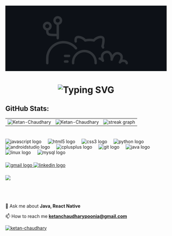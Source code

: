 ![MasterHead](GitHeade.gif)

<div align="center">
    <h1>
        <img src="https://readme-typing-svg.herokuapp.com?font=Jetbrains+mono&size=25&duration=4000&color=ef873e&center=true&vCenter=true&width=435&lines=Hey..+I'm+Ketan+Chaudhary;This+is.my+Github..;" alt="Typing SVG"/>
    </h1>
</div>

<!-- <h3 align="center">An emerging Android Developer with some hands-on experience in web development
</h3> -->



###

<h2>GitHub Stats:</h2> 

<table>
  <tr>
    <td><img src="https://github-readme-stats.vercel.app/api?username=Ketan-Chaudhary&show_icons=true&theme=dark&locale=en" alt="Ketan-Chaudhary" /></td>
    <td><img src="https://github-readme-stats.vercel.app/api/top-langs?username=Ketan-Chaudhary&show_icons=true&theme=dark&locale=en&layout=compact" alt="Ketan-Chaudhary" /></td>
    <td> <img src="https://streak-stats.demolab.com?user=Ketan-Chaudhary&locale=en&mode=daily&theme=dark&hide_border=false&border_radius=5" height="150" alt="streak graph"  /></td>
  </tr>
</table>


###

<section>
    

<br clear="both">

<div align="left">
  <img src="https://img.shields.io/badge/JavaScript-F7DF1E?logo=javascript&logoColor=black&style=for-the-badge" height="30" alt="javascript logo"  />
  <img width="12" />
  <img src="https://img.shields.io/badge/HTML5-E34F26?logo=html5&logoColor=white&style=for-the-badge" height="30" alt="html5 logo"  />
  <img width="12" />
  <img src="https://img.shields.io/badge/CSS3-1572B6?logo=css3&logoColor=white&style=for-the-badge" height="30" alt="css3 logo"  />
  <img width="12" />
  <img src="https://img.shields.io/badge/Python-3776AB?logo=python&logoColor=white&style=for-the-badge" height="30" alt="python logo"  />
  <img width="12" />
  <img src="https://img.shields.io/badge/Android Studio-3DDC84?logo=androidstudio&logoColor=black&style=for-the-badge" height="30" alt="androidstudio logo"  />
  <img width="12" />
  <img src="https://img.shields.io/badge/C++-00599C?logo=cplusplus&logoColor=white&style=for-the-badge" height="30" alt="cplusplus logo"  />
  <img width="12" />
  <img src="https://img.shields.io/badge/Git-F05032?logo=git&logoColor=white&style=for-the-badge" height="30" alt="git logo"  />
  <img width="12" />
  <img src="https://skillicons.dev/icons?i=java" height="30" alt="java logo"  />
  <img width="12" />
  <img src="https://skillicons.dev/icons?i=linux" height="30" alt="linux logo"  />
  <img width="12" />
  <img src="https://img.shields.io/badge/MySQL-4479A1?logo=mysql&logoColor=white&style=for-the-badge" height="30" alt="mysql logo"  />
</div>
</section>



###
<div align="left">
  <a href="https://mail.google.com/mail/u/0/#inbox?compose=CllgCJTJFvRCzmbRlMtbNBfWZRxtWhGrGRvcJVrPgMZmTMkkCSrfrJNSsrRvbNnbQdGSnZFpbFg" target="_blank">
    <img src="https://img.shields.io/static/v1?message=Gmail&logo=gmail&label=&color=D14836&logoColor=white&labelColor=&style=for-the-badge" height="35" alt="gmail logo"  />
  </a>
  <a href="https://www.linkedin.com/in/ketan-chaudhary-poonia/" target="_blank">
    <img src="https://img.shields.io/static/v1?message=LinkedIn&logo=linkedin&label=&color=0077B5&logoColor=white&labelColor=&style=for-the-badge" height="35" alt="linkedin logo"  />
  </a>
</div>

###

<img align="left" src="https://profile-counter.glitch.me/Ketan-Chaudhary/count.svg?"  /><br><br>

###
<br clear="both">
<p align="left">                    
 💬 Ask me about <b>Java, React Native</b>

📫 How to reach me **ketanchaudharypoonia@gmail.com**
</p>

 <!-- <p align="left"> <a href="https://github.com/ryo-ma/github-profile-trophy"><img src="https://github-profile-trophy.vercel.app/?username=ketan-chaudhary" alt="ketan-chaudhary" /></a> </p>-->
<p align="left"> <a href="https://github.com/ryo-ma/github-profile-trophy"><img src="https://github-profile-trophy.vercel.app/?username=ketan-chaudhary&theme=darkhub&margin-w=15&title=Repositories,Commits,Experience,Stars,Followers" alt="ketan-chaudhary" /></a> </p>




